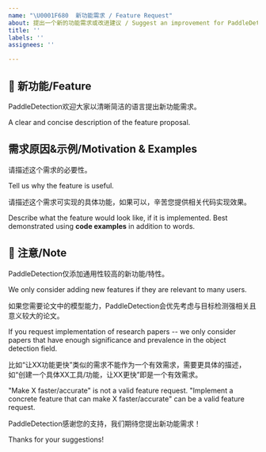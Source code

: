 ```yaml
---
name: "\U0001F680  新功能需求 / Feature Request"
about: 提出一个新的功能需求或改进建议 / Suggest an improvement for PaddleDetection
title: ''
labels: ''
assignees: ''

---
```


## 🚀  新功能/Feature

PaddleDetection欢迎大家以清晰简洁的语言提出新功能需求。

A clear and concise description of the feature proposal.

## 需求原因&示例/Motivation & Examples

请描述这个需求的必要性。

Tell us why the feature is useful.

请描述这个需求可实现的具体功能，如果可以，辛苦您提供相关代码实现效果。

Describe what the feature would look like, if it is implemented.
Best demonstrated using **code examples** in addition to words.

## 📣 注意/Note

PaddleDetection仅添加通用性较高的新功能/特性。

We only consider adding new features if they are relevant to many users.

如果您需要论文中的模型能力，PaddleDetection会优先考虑与目标检测强相关且意义较大的论文。

If you request implementation of research papers -- we only consider papers that have enough significance and prevalence in the object detection field.

比如“让XX功能更快”类似的需求不能作为一个有效需求，需要更具体的描述，如“创建一个具体XX工具/功能，让XX更快”即是一个有效需求。

"Make X faster/accurate" is not a valid feature request. "Implement a concrete feature that can make X faster/accurate" can be a valid feature request.

PaddleDetection感谢您的支持，我们期待您提出新功能需求！

Thanks for your suggestions!
